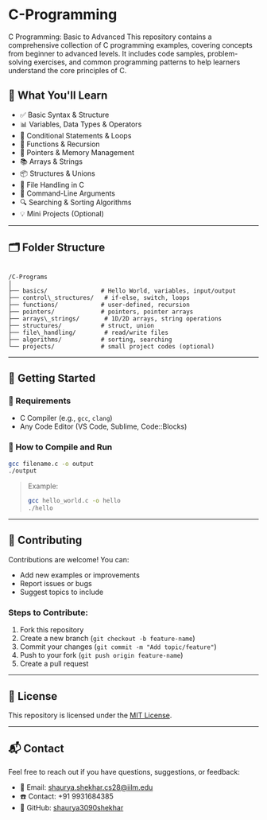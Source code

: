 # C-Programming
C Programming: Basic to Advanced  This repository contains a comprehensive collection of C programming examples, covering concepts from beginner to advanced levels. It includes code samples, problem-solving exercises, and common programming patterns to help learners understand the core principles of C.

## 📘 What You'll Learn

- ✅ Basic Syntax & Structure
- 📊 Variables, Data Types & Operators
- 🔁 Conditional Statements & Loops
- 🧮 Functions & Recursion
- 🧠 Pointers & Memory Management
- 📚 Arrays & Strings
- 📦 Structures & Unions
- 📁 File Handling in C
- 📌 Command-Line Arguments
- 🔍 Searching & Sorting Algorithms
- 💡 Mini Projects (Optional)

---

## 🗂️ Folder Structure

```

/C-Programs
│
├── basics/               # Hello World, variables, input/output
├── control\_structures/   # if-else, switch, loops
├── functions/            # user-defined, recursion
├── pointers/             # pointers, pointer arrays
├── arrays\_strings/       # 1D/2D arrays, string operations
├── structures/           # struct, union
├── file\_handling/        # read/write files
├── algorithms/           # sorting, searching
└── projects/             # small project codes (optional)

````

---

## 🚀 Getting Started

### 🧰 Requirements
- C Compiler (e.g., `gcc`, `clang`)
- Any Code Editor (VS Code, Sublime, Code::Blocks)

### 🔧 How to Compile and Run

```bash
gcc filename.c -o output
./output
````

> Example:
>
> ```bash
> gcc hello_world.c -o hello
> ./hello
> ```

---

## 🤝 Contributing

Contributions are welcome! You can:

* Add new examples or improvements
* Report issues or bugs
* Suggest topics to include

### Steps to Contribute:

1. Fork this repository
2. Create a new branch (`git checkout -b feature-name`)
3. Commit your changes (`git commit -m "Add topic/feature"`)
4. Push to your fork (`git push origin feature-name`)
5. Create a pull request

---

## 📄 License

This repository is licensed under the [MIT License](LICENSE).

---

## 📬 Contact

Feel free to reach out if you have questions, suggestions, or feedback:

* 📧 Email: [shaurya.shekhar.cs28@iilm.edu](mailto:shaurya.shekhar.cs28@iilm.edu)
* ☎️ Contact: +91 9931684385
* 🔗 GitHub: [shaurya3090shekhar](https://github.com/shaurya3090shekhar)

